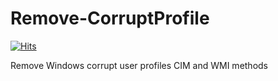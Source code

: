# Remove-CorruptProfile

[![Hits](https://hits.seeyoufarm.com/api/count/incr/badge.svg?url=https%3A%2F%2Fgithub.com%2Fschrebra%2FRemove-CorruptProfile&count_bg=%23D50101&title_bg=%23555555&icon=cliqz.svg&icon_color=%2316CB5F&title=hits&edge_flat=false)](https://hits.seeyoufarm.com)

Remove Windows corrupt user profiles CIM and WMI methods

